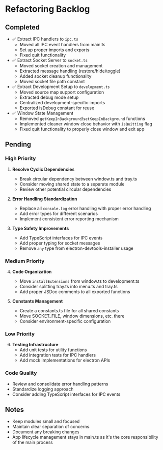 # Refactoring Backlog

## Completed
- ✅ Extract IPC handlers to `ipc.ts`
  - Moved all IPC event handlers from main.ts
  - Set up proper imports and exports
  - Fixed quit functionality
- ✅ Extract Socket Server to `socket.ts`
  - Moved socket creation and management
  - Extracted message handling (restore/hide/toggle)
  - Added socket cleanup functionality
  - Moved socket file path constant
- ✅ Extract Development Setup to `development.ts`
  - Moved source map support configuration
  - Extracted debug mode setup
  - Centralized development-specific imports
  - Exported isDebug constant for reuse
- ✅ Window State Management
  - Removed `getKeepInBackground`/`setKeepInBackground` functions
  - Implemented cleaner window close behavior with `isQuitting` flag
  - Fixed quit functionality to properly close window and exit app

## Pending

### High Priority
1. **Resolve Cyclic Dependencies**
   - Break circular dependency between window.ts and tray.ts
   - Consider moving shared state to a separate module
   - Review other potential circular dependencies

2. **Error Handling Standardization**
   - Replace all `console.log` error handling with proper error handling
   - Add error types for different scenarios
   - Implement consistent error reporting mechanism

3. **Type Safety Improvements**
   - Add TypeScript interfaces for IPC events
   - Add proper typing for socket messages
   - Remove `any` type from electron-devtools-installer usage

### Medium Priority
4. **Code Organization**
   - Move `installExtensions` from window.ts to development.ts
   - Consider splitting tray.ts into menu.ts and tray.ts
   - Add proper JSDoc comments to all exported functions

5. **Constants Management**
   - Create a constants.ts file for all shared constants
   - Move SOCKET_FILE, window dimensions, etc. there
   - Consider environment-specific configuration

### Low Priority
6. **Testing Infrastructure**
   - Add unit tests for utility functions
   - Add integration tests for IPC handlers
   - Add mock implementations for electron APIs

### Code Quality
- Review and consolidate error handling patterns
- Standardize logging approach
- Consider adding TypeScript interfaces for IPC events

## Notes
- Keep modules small and focused
- Maintain clear separation of concerns
- Document any breaking changes
- App lifecycle management stays in main.ts as it's the core responsibility of the main process
